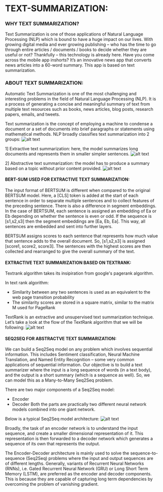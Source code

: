 # TEXT-SUMMARIZATION:

### WHY TEXT SUMMARIZATION?
Text Summarization is one of those applications of Natural Language Processing (NLP) which is bound to have a huge impact on our lives. With growing digital media and ever growing publishing – who has the time to go through entire articles / documents / books to decide whether they are useful or not? Thankfully – this technology is already here. Have you come across the mobile app inshorts? It’s an innovative news app that converts news articles into a 60-word summary. This app is based on text summarization.

### ABOUT TEXT SUMMARIZATION:

Automatic Text Summarization is one of the most challenging and interesting problems in the field of Natural Language Processing (NLP). It is a process of generating a concise and meaningful summary of text from multiple text resources such as books, news articles, blog posts, research papers, emails, and tweets.

Text summarization is the concept of employing a machine to condense a document or a set of documents into brief paragraphs or statements using mathematical methods. NLP broadly classifies text summarization into 2 groups:
![alt text](https://cdn.analyticsvidhya.com/wp-content/uploads/2019/05/13.jpg)

1] Extractive text summarization: here, the model summarizes long documents and represents them in smaller simpler sentences. 
![alt text](https://cdn.analyticsvidhya.com/wp-content/uploads/2019/05/extractive1.jpg)

2] Abstractive text summarization: the model has to produce a summary based on a topic without prior content provided.
![alt text](https://cdn.analyticsvidhya.com/wp-content/uploads/2019/05/abstractive1.jpg)

#### BERT-SUM USED FOR EXTRACTIVE TEXT SUMMARIZATION:
The input format of BERTSUM is different when compared to the original BERTSUM model. Here, a [CLS] token is added at the start of each sentence in order to separate multiple sentences and to collect features of the preceding sentence. There is also a difference in segment embeddings. In the case of BERTSUM, each sentence is assigned an embedding of Ea or Eb depending on whether the sentence is even or odd. If the sequence is [s1,s2,s3] then the segment embeddings are [Ea, Eb, Ea]. This way, all sentences are embedded and sent into further layers. 

BERTSUM assigns scores to each sentence that represents how much value that sentence adds to the overall document. So, [s1,s2,s3] is assigned [score1, score2, score3]. The sentences with the highest scores are then collected and rearranged to give the overall summary of the text. 

#### EXTRACTIVE TEXT SUMMARIZATION BASED ON TEXTRANK:
Textrank algorithm takes its insipiration from google's pagerank algorithm. 

In text rank algorithm:
* Similarity between any two sentences is used as an equivalent to the web page transition probability
* The similarity scores are stored in a square matrix, similar to the matrix M used for PageRank

TextRank is an extractive and unsupervised text summarization technique. Let’s take a look at the flow of the TextRank algorithm that we will be following:
![alt text](https://cdn.analyticsvidhya.com/wp-content/uploads/2018/10/block_3.png)

#### SEQ2SEQ FOR ABSTRACTVE TEXT SUMMARIZATION:
We can build a Seq2Seq model on any problem which involves sequential information. This includes Sentiment classification, Neural Machine Translation, and Named Entity Recognition – some very common applications of sequential information. Our objective is to build a text summarizer where the input is a long sequence of words (in a text body), and the output is a short summary (which is a sequence as well). So, we can model this as a Many-to-Many Seq2Seq problem. 

There are two major components of a Seq2Seq model: 
* Encoder 
* Decoder
Both the parts are practically two different neural network models combined into one giant network.


Below is a typical Seq2Seq model architecture:
![alt text](https://cdn.analyticsvidhya.com/wp-content/uploads/2019/05/final.jpg)

Broadly, the task of an encoder network is to understand the input sequence, and create a smaller dimensional representation of it. This representation is then forwarded to a decoder network which generates a sequence of its own that represents the output. 

The Encoder-Decoder architecture is mainly used to solve the sequence-to-sequence (Seq2Seq) problems where the input and output sequences are of different lengths. Generally, variants of Recurrent Neural Networks (RNNs), i.e. Gated Recurrent Neural Network (GRU) or Long Short Term Memory (LSTM), are preferred as the encoder and decoder components. This is because they are capable of capturing long term dependencies by overcoming the problem of vanishing gradient.
